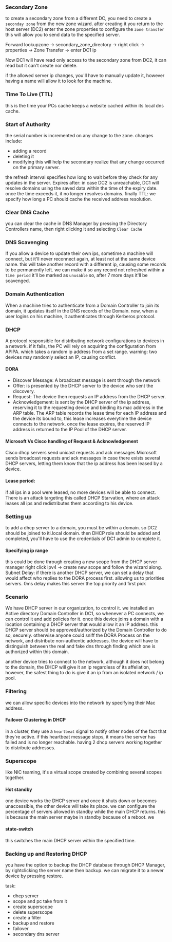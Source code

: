 ### Secondary Zone
to create a secondary zone from a different DC, you need to create a `seconday zone` from the new zone wizard.
after creating it you return to the host server (DC2) enter the zone properties to configure the `zone transfer` this will allow you to send data to the specified server.

Forward lookupzone -> secondary_zone_directory -> right click -> properties -> Zone Transfer -> enter DC1 ip

Now DC1 will have read only access to the secondary zone from DC2, it can read but it can't create nor delete.

if the allowed server ip changes, you'll have to manually update it, however having a name will allow it to look for the machine.
### Time To Live (TTL)
this is the time your PCs cache keeps a website cached within its local dns cache.
### Start of Authority
the serial number is incremented on any change to the zone.
changes include:
- adding a record
- deleting it
- modifying
this will help the secondary realize that any change occurred on the primary server.

the refresh interval specifies how long to wait before they check for any updates in the server.
Expires after: in case DC2 is unreachable, DC1 will resolve domains using the saved data within the time of the expiry date. once the time exceeds it, it no longer resolves domains.
finally TTL: we specify how long a PC should cache the received address resolution.

### Clear DNS Cache
you can clear the cache in DNS Manager by pressing the Directory Controllers name, then right clicking it and selecting `Clear Cache`

### DNS Scavenging
If you allow a device to update their own ips, sometime a machine will connect, but it'll never reconnect again, at least not at the same device name.
this will take another record with a different ip, causing some records to be permanently left.
we can make it so any record not refreshed within a `time period` it'll be marked as `unusable` so, after 7 more days it'll be scavenged.

### Domain Authentication 
When a machine tries to authenticate from a Domain Controller to join its domain, it updates itself in the DNS records of the Domain.
now, when a user logins on his machine, it authenticates through Kerberos protocol.

### DHCP
A protocol responsible for distributing network configurations to devices in a network.
if it fails, the PC will rely on acquiring the configuration from APIPA.
which takes a random ip address from a set range.
warning: two devices may randomly select an IP, causing conflict.
#### DORA
- Discover Message: A broadcast message is sent through the network
- Offer: is presented by the DHCP server to the device who sent the discovery.
- Request: The device then requests an IP address from the DHCP server.
- Acknowledgement: is sent by the DHCP server of the ip address, reserving it to the requesting device and binding its mac address in the ARP table.
The ARP table records the lease time for each IP address and the device its bound to, this lease increases everytime the device connects to the network.
once the lease expires, the reserved IP address is returned to the IP Pool of the DHCP server.
#### Microsoft Vs Cisco handling of Request & Acknowledgement
Cisco dhcp servers send unicast requests and ack messages
Microsoft sends broadcast requests and ack messages in case there exists several DHCP servers, letting them know that the ip address has been leased by a device.
#### Lease period:
if all ips in a pool were leased, no more devices will be able to connect.
There is an attack targeting this called DHCP Starvation, where an attack leases all ips and redistributes them according to his device.
### Setting up
to add a dhcp server to a domain, you must be within a domain.
so DC2 should be joined to iti.local domain.
then DHCP role should be added and completed, you'll have to use the credentials of DC1 admin to complete it.
#### Specifying ip range
this could be done through creating a new scope from the DHCP server manager
right click ipv4 -> create new scope
and follow the wizard along.
Subnet Delay: if there is another DHCP server, we can set a delay that would affect who replies to the DORA process first. allowing us to priorities servers.
0ms delay makes this server the top priority and first pick

### Scenario
We have DHCP server in our organization, to control it.
we installed an Active directory Domain Controller in DC1, so whenever a PC connects, we can control it and add policies for it.
once this device joins a domain with a location containing a DHCP server that would allow it an IP address.
this DHCP server should be approved/authorized by the Domain Controller to do so, securely.
otherwise anyone could sniff the DORA Process on the network, and distribute non-authentic addresses.
the device will have to distinguish between the real and fake dns through finding which one is authorized within this domain.

another device tries to connect to the network, although it does not belong to the domain, the DHCP will give it an ip regardless of its affeliation, however, the safest thing to do is give it an ip from an isolated network / ip pool.

### Filtering
we can allow specific devices into the network by specifying their Mac address.

#### Failover Clustering in DHCP
in a cluster, they use a `heartbeat` signal to notify other nodes of the fact that they're active.
if this heartbeat message stops, it means the server has failed and is no longer reachable.
having 2 dhcp servers working together to distribute addresses.
### Superscope
like NIC teaming, it's a virtual scope created by combining several scopes together.
#### Hot standby
one device works the DHCP server and once it shuts down or becomes unaccessible, the other device will take its place.
we can configure the percentage of servers allowed in standby while the main DHCP returns. this is because the main server maybe in standby because of a reboot.
we 
#### state-switch
this switches the main DHCP server within the specified time.

### Backing up and Restoring DHCP
you have the option to backup the DHCP database through DHCP Manager, by rightclicking the server name then backup.
we can migrate it to a newer device by pressing restore.

task:
- dhcp server
- scope and pc take from it
- create superscope
- delete superscope
- create a filter
- backup and restore
- failover
- secondary dns server